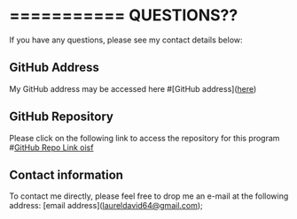 
===========
QUESTIONS??
===========

If you have any questions, please see my contact details below:
        
## GitHub Address
    
My GitHub address may be accessed here #[GitHub address](<a href=ohpsf>here</a>)
        
## GitHub Repository
    
Please click on the following link to access the repository for this program #[GitHub Repo Link oisf](https://github.com/lnd4812/readme-generator)
        
## Contact information
        
To contact me directly, please feel free to drop me an e-mail at the following address: [email address](<a hef="mailto:iof">laureldavid64@gmail.com</a>);
